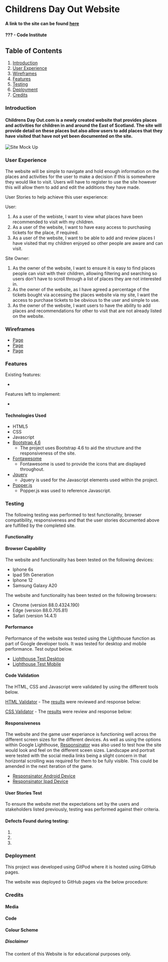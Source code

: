 # Childrens Day Out Website

#### A link to the site can be found [here](https://marcjph.github.io/)

#### ??? - Code Institute

## Table of Contents
1. [Introduction](#introduction)
2. [User Experience](#user-experience)
3. [Wireframes](#wireframes)
4. [Features](#features)
5. [Testing](#testing)
6. [Deployment](#deployment)
7. [Credits](#credits)


### Introduction
#### Childrens Day Out.com is a newly created website that provides places and activities for children in and around the East of Scotland. The site will provide detail on these places but also allow users to add places that they have visited that have not yet been documented on the site.

![Site Mock Up](wireframes/)

### User Experience

The website will be simple to navigate and hold enough information on the places and activities for the user to make a decision if this is somewhere they would like to visit. Users will have to register to use the site however this will allow them to add and edit the additions they have made.

User Stories to help achieve this user experience:

User:

1. As a user of the webiste, I want to view what places have been recommended to visit with my children.
2. As a user of the website, I want to have easy access to purchasing tickets for the place, if required.
3. As a user of the website, I want to be able to add and review places I have visited that my children enjoyed so other people are aware and can visit.



Site Owner:

1. As the owner of the website, I want to ensure it is easy to find places people can visit with their children, allowing filtering and searching so users don't have to scroll through a list of places they are not interested in.
2. As the owner of the website, as I have agreed a percentage of the tickets bought via accessing the places website via my site, I want the access to purchase tickets to be obvious to the user and simple to use.
3. As the owner of the website, I want users to have the ability to add places and recommendations for other to visit that are not already listed on the website.




### Wireframes

 - [Page](wireframes/)
 - [Page](wireframes/)
 - [Page](wireframes/)

### Features

Existing features:

 - 

Features left to implement:

 - 


#### Technologies Used

* HTML5
* CSS
* Javascript    
* [Bootstrap 4.6](https://getbootstrap.com/docs/4.6/getting-started/download/)
    * The project uses Bootstrap 4.6 to aid the structure and the responsiveness of the site. 
* [Fontawesome](https://fontawesome.com/)
    * Fontawesome is used to provide the icons that are displayed throughout.
* [Jquery](https://jquery.com/)
    * Jquery is used for the Javascript elements used within the project.
* [Popper.js](https://popper.js.org/)
    * Popper.js was used to reference Javascript.

### Testing

The following testing was performed to test functionality, browser compatibility, responsiveness and that the user stories documented above are fulfilled by the completed site.

#### Functionality




#### Browser Capability

The website and functionality has been tested on the following devices:
 - Iphone 6s
 - Ipad 5th Generation
 - Iphone 12
 - Samsung Galaxy A20

The website and functionality has been tested on the following browsers:
 - Chrome (version 88.0.4324.190)
 - Edge (version 88.0.705.81)
 - Safari (version 14.4.1)


#### Performance

Performance of the website was tested using the Lighthouse function as part of Google developer tools. It was tested for desktop and mobile performance. Test output below.

 - [Lighthouse Test Desktop](testing/)
 - [Lighthouse Test Mobile](testing/)



#### Code Validation

The HTML, CSS and Javascript were validated by using the different tools below.

[HTML Validator](https://validator.w3.org/) - The [results](testing/) were reviewed and response below:


[CSS Validator](https://jigsaw.w3.org/css-validator/) - The [results](testing/) were review and response below:




#### Responsiveness

The website and the game user experiance is functioning well across the different screen sizes for the different devices. As well as using the options within Google Lighthouse, [Responsinator](http://www.responsinator.com/) was also used to test how the site would look and feel on the different sceen sizes. Landscape and portrait were tested with the social media links being a slight concern in that horizontal scrolling was required for them to be fully visible. This could be amended in the next iteration of the game.

 - [Responsinator Android Device](testing/responsinator_android.png)
 - [Responsinator Ipad Device](testing/responsinator_ipad.png)


#### User Stories Test

To ensure the website met the expectations set by the users and stakeholders listed previously, testing was performed against their criteria.



#### Defects Found during testing:

1. 

2. 

3. 

### Deployment

This project was developed using GitPod where it is hosted using GitHub pages.

The website was deployed to GitHub pages via the below procedure:





### Credits

#### Media
 

#### Code
 

#### Colour Scheme
 



 ##### Disclaimer
The content of this Website is for educational purposes only.